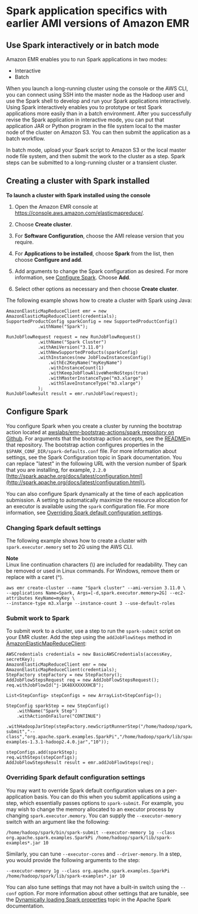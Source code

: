 # Spark application specifics with earlier AMI versions of Amazon EMR<a name="emr-3x-spark"></a>

## Use Spark interactively or in batch mode<a name="emr-3x-spark-interactive-batch"></a>

Amazon EMR enables you to run Spark applications in two modes: 
+ Interactive
+ Batch

When you launch a long\-running cluster using the console or the AWS CLI, you can connect using SSH into the master node as the Hadoop user and use the Spark shell to develop and run your Spark applications interactively\. Using Spark interactively enables you to prototype or test Spark applications more easily than in a batch environment\. After you successfully revise the Spark application in interactive mode, you can put that application JAR or Python program in the file system local to the master node of the cluster on Amazon S3\. You can then submit the application as a batch workflow\.

In batch mode, upload your Spark script to Amazon S3 or the local master node file system, and then submit the work to the cluster as a step\. Spark steps can be submitted to a long\-running cluster or a transient cluster\.

## Creating a cluster with Spark installed<a name="emr-3x-spark-install"></a>

**To launch a cluster with Spark installed using the console**

1. Open the Amazon EMR console at [https://console\.aws\.amazon\.com/elasticmapreduce/](https://console.aws.amazon.com/elasticmapreduce/)\.

1. Choose **Create cluster**\.

1. For **Software Configuration**, choose the AMI release version that you require\.

1.  For **Applications to be installed**, choose **Spark** from the list, then choose **Configure and add**\.

1. Add arguments to change the Spark configuration as desired\. For more information, see [Configure Spark](#emr-3x-spark-configure)\. Choose **Add**\.

1.  Select other options as necessary and then choose **Create cluster**\.

The following example shows how to create a cluster with Spark using Java:

```
AmazonElasticMapReduceClient emr = new AmazonElasticMapReduceClient(credentials);
SupportedProductConfig sparkConfig = new SupportedProductConfig()
			.withName("Spark");

RunJobFlowRequest request = new RunJobFlowRequest()
			.withName("Spark Cluster")
			.withAmiVersion("3.11.0")
			.withNewSupportedProducts(sparkConfig)
			.withInstances(new JobFlowInstancesConfig()
				.withEc2KeyName("myKeyName")
				.withInstanceCount(1)
				.withKeepJobFlowAliveWhenNoSteps(true)
				.withMasterInstanceType("m3.xlarge")
				.withSlaveInstanceType("m3.xlarge")
			);			
RunJobFlowResult result = emr.runJobFlow(request);
```

## Configure Spark<a name="emr-3x-spark-configure"></a>

You configure Spark when you create a cluster by running the bootstrap action located at [awslabs/emr\-bootstrap\-actions/spark repository on Github](https://github.com/awslabs/emr-bootstrap-actions/tree/master/spark)\. For arguments that the bootstrap action accepts, see the [README](https://github.com/awslabs/emr-bootstrap-actions/blob/master/spark/README.md)in that repository\. The bootstrap action configures properties in the `$SPARK_CONF_DIR/spark-defaults.conf` file\. For more information about settings, see the Spark Configuration topic in Spark documentation\. You can replace "latest" in the following URL with the version number of Spark that you are installing, for example, `2.2.0` [http://spark.apache.org/docs/latest/configuration.html](http://spark.apache.org/docs/latest/configuration.html)\.

You can also configure Spark dynamically at the time of each application submission\. A setting to automatically maximize the resource allocation for an executor is available using the `spark` configuration file\. For more information, see [Overriding Spark default configuration settings](#emr-3x-spark-dynamic-configuration)\.

### Changing Spark default settings<a name="emr-3x-spark-default-settings"></a>

The following example shows how to create a cluster with `spark.executor.memory` set to 2G using the AWS CLI\.

**Note**  
Linux line continuation characters \(\\\) are included for readability\. They can be removed or used in Linux commands\. For Windows, remove them or replace with a caret \(^\)\.

```
aws emr create-cluster --name "Spark cluster" --ami-version 3.11.0 \
--applications Name=Spark, Args=[-d,spark.executor.memory=2G] --ec2-attributes KeyName=myKey \
--instance-type m3.xlarge --instance-count 3 --use-default-roles
```

### Submit work to Spark<a name="emr-3x-spark-submit-work"></a>

To submit work to a cluster, use a step to run the `spark-submit` script on your EMR cluster\. Add the step using the `addJobFlowSteps` method in [AmazonElasticMapReduceClient](https://docs.aws.amazon.com/sdk-for-java/latest/reference/com/amazonaws/services/elasticmapreduce/AmazonElasticMapReduceClient.html):

```
AWSCredentials credentials = new BasicAWSCredentials(accessKey, secretKey);
AmazonElasticMapReduceClient emr = new AmazonElasticMapReduceClient(credentials);
StepFactory stepFactory = new StepFactory();
AddJobFlowStepsRequest req = new AddJobFlowStepsRequest();
req.withJobFlowId("j-1K48XXXXXXHCB");

List<StepConfig> stepConfigs = new ArrayList<StepConfig>();
		
StepConfig sparkStep = new StepConfig()
	.withName("Spark Step")
	.withActionOnFailure("CONTINUE")
	.withHadoopJarStep(stepFactory.newScriptRunnerStep("/home/hadoop/spark/bin/spark-submit","--class","org.apache.spark.examples.SparkPi","/home/hadoop/spark/lib/spark-examples-1.3.1-hadoop2.4.0.jar","10"));

stepConfigs.add(sparkStep);
req.withSteps(stepConfigs);
AddJobFlowStepsResult result = emr.addJobFlowSteps(req);
```

### Overriding Spark default configuration settings<a name="emr-3x-spark-dynamic-configuration"></a>

You may want to override Spark default configuration values on a per\-application basis\. You can do this when you submit applications using a step, which essentially passes options to `spark-submit`\. For example, you may wish to change the memory allocated to an executor process by changing `spark.executor.memory`\. You can supply the `--executor-memory` switch with an argument like the following:

```
/home/hadoop/spark/bin/spark-submit --executor-memory 1g --class org.apache.spark.examples.SparkPi /home/hadoop/spark/lib/spark-examples*.jar 10
```

Similarly, you can tune `--executor-cores` and `--driver-memory`\. In a step, you would provide the following arguments to the step:

```
--executor-memory 1g --class org.apache.spark.examples.SparkPi /home/hadoop/spark/lib/spark-examples*.jar 10
```

You can also tune settings that may not have a built\-in switch using the `--conf` option\. For more information about other settings that are tunable, see the [Dynamically loading Spark properties](https://spark.apache.org/docs/latest/configuration.html#dynamically-loading-spark-properties) topic in the Apache Spark documentation\.